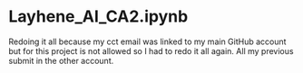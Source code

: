 # Layhene_AI_CA2.ipynb
Redoing it all because my cct email was linked to my main GitHub account but for this project is not allowed so I had to redo it all again.
All my previous submit in the other account.
